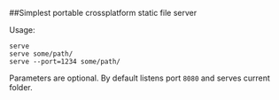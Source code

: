 ##Simplest portable crossplatform static file server

Usage:

    serve
	serve some/path/
    serve --port=1234 some/path/

Parameters are optional.
By default listens port `8080` and serves current folder.
